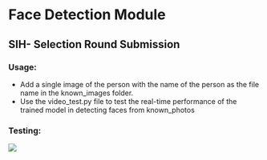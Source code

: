 # Face Detection Module 
## SIH- Selection Round Submission
### Usage:
- Add a single image of the person with the name of the person as the file name in the known_images folder.
- Use the video_test.py file to test the real-time performance of the trained model in detecting faces from known_photos
### Testing:
![](face_detection_real_time/manu_detection.gif)